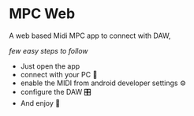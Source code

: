 # MPC Web

A web based Midi MPC app to connect with DAW,

*few easy steps to follow*
- Just open the app
- connect with your PC 🔌
- enable the MIDI from android developer settings ⚙
- configure the DAW 🎛
- And enjoy 🎉
